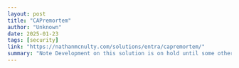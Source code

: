 ```yaml
---
layout: post
title: "CAPremortem"
author: "Unknown"
date: 2025-01-23
tags: [security]
link: "https://nathanmcnulty.com/solutions/entra/capremortem/"
summary: "Note Development on this solution is on hold until some other projects are finished. Plan to revisit in the second half of 2025."
---
```

